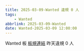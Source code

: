 ```yaml
---
title: 2025-03-09-Wanted 違規 0 人
tags:
    - Wanted
abbrlink: 2025-03-09-Wanted
date: Wanted-2025-03-09 12:00:00
---
```

Wanted 板 [板規連結](https://www.ptt.cc/bbs/Wanted/M.1608829773.A.D3B.html)
昨天違規 0 人
